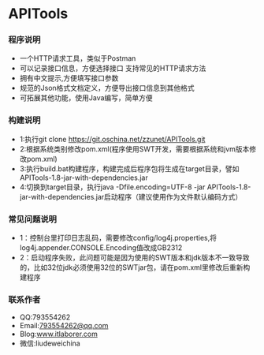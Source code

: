# APITools

### 程序说明
* 一个HTTP请求工具，类似于Postman
* 可以记录接口信息，方便选择接口 支持常见的HTTP请求方法
* 拥有中文提示,方便填写接口参数
* 规范的Json格式文档定义，方便导出接口信息到其他格式
* 可拓展其他功能，使用Java编写，简单方便

### 构建说明
* 1:执行git clone https://git.oschina.net/zzunet/APITools.git
* 2:根据系统类别修改pom.xml(程序使用SWT开发，需要根据系统和jvm版本修改pom.xml)
* 3:执行build.bat构建程序，构建完成后程序包将生成在target目录，譬如APITools-1.8-jar-with-dependencies.jar
* 4:切换到target目录，执行java -Dfile.encoding=UTF-8 -jar APITools-1.8-jar-with-dependencies.jar启动程序（建议使用作为文件默认编码方式）

### 常见问题说明
* 1：控制台里打印日志乱码，需要修改config/log4j.properties,将log4j.appender.CONSOLE.Encoding值改成GB2312
* 2：启动程序失败，此问题可能是因为使用的SWT版本和jdk版本不一致导致的，比如32位jdk必须使用32位的SWTjar包，请在pom.xml里修改后重新构建程序

### 联系作者
* QQ:793554262
* Email:793554262@qq.com
* Blog:www.itlaborer.com
* 微信:liudeweichina